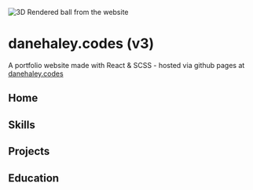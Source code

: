 ![3D Rendered ball from the website](src/markdown/moon-markdown.gif)
# danehaley.codes (v3)
A portfolio website made with React & SCSS - hosted via github pages at [danehaley.codes](https://danehaley.codes)   
   
## Home

## Skills
## Projects

## Education